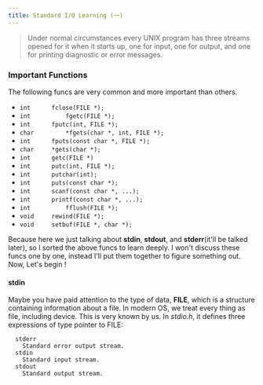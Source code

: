 ```yaml
---
title: Standard I/O Learning (一)
---
```


> Under  normal circumstances every UNIX program has three streams opened for it when it starts up, one for input, one for output,  and  one  for printing diagnostic or error messages.

### Important Functions

The following funcs are very common and more important than others.
  
  * `int      fclose(FILE *);`
  * `int		  fgetc(FILE *);`
  * `int      fputc(int, FILE *);`
  * `char		  *fgets(char *, int, FILE *);`
  * `int      fputs(const char *, FILE *);`
  * `char     *gets(char *);`
  * `int      getc(FILE *)`
  * `int      putc(int, FILE *);`
  * `int      putchar(int);`
  * `int      puts(const char *);`
  * `int      scanf(const char *, ...);`
  * `int      printf(const char *, ...);`
  * `int		  fflush(FILE *);`
  * `void     rewind(FILE *);`
  * `void     setbuf(FILE *, char *);`
  
Because here we just talking about **stdin**, **stdout**, and **stderr**(it'll be talked later), so I sorted the above funcs to learn deeply. I won't discuss these funcs one by one, instead I'll put them together to figure something out. Now, Let's begin !

#### stdin

Maybe you have paid attention to the type of data, **FILE**, which is a structure containing information about a file. In modern OS, we treat every thing as file, including device. This is very known by us. In *stdio.h*, it defines three expressions of type pointer to FILE:

	  stderr
	  	Standard error output stream.
	  stdin
	  	Standard input stream.
	  stdout
	  	Standard output stream.
